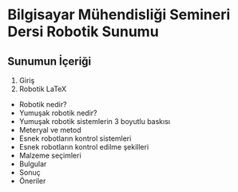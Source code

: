 # Bilgisayar Mühendisliği Semineri Dersi Robotik Sunumu

## Sunumun İçeriği 
1. Giriş <br/>
2. Robotik LaTeX 
- Robotik nedir? <br/>
- Yumuşak robotik nedir? <br/>
- Yumuşak robotik sistemlerin 3 boyutlu baskısı <br/>
- Meteryal ve metod <br/>
- Esnek robotların kontrol sistemleri <br/>
- Esnek robotların kontrol edilme şekilleri <br/>
- Malzeme seçimleri <br/>
- Bulgular <br/>
- Sonuç <br/>
- Öneriler <br/>

